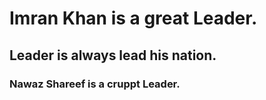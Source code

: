# Imran Khan is a great Leader.
## Leader is always lead his nation.
### Nawaz Shareef is a cruppt Leader.
